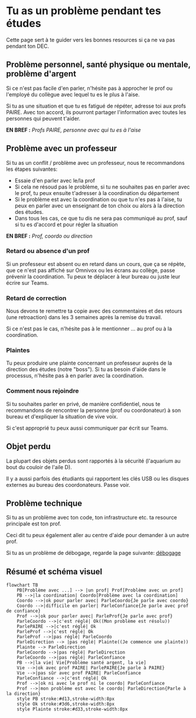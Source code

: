 # Tu as un problème pendant tes études

Cette page sert à te guider vers les bonnes resources si ça ne va pas pendant ton DEC.

## Problème personnel, santé physique ou mentale, problème d'argent

Si ce n'est pas facile d'en parler, n'hésite pas à approcher le prof ou l'employé du collègue avec lequel tu es le plus à l'aise.

Si tu as une situation et que tu es fatigué de répéter, adresse toi aux profs PAIRE. Avec ton accord, ils pourront partager
l'information avec toutes les personnes qui peuvent t'aider.

**EN BREF :** _Profs PAIRE, personne avec qui tu es à l'aise_

## Problème avec un professeur

Si tu as un conflit / problème avec un professeur, nous te recommandons les étapes suivantes:

- Essaie d'en parler avec le/la prof
- Si cela ne résoud pas le problème, si tu ne souhaites pas en parler avec le prof, tu peux ensuite t'adresser à la coordination du département
- Si le problème est avec la coordination ou que tu n'es pas à l'aise, tu peux en parler avec un enseignant de ton choix ou alors à la direction des études.
- Dans tous les cas, ce que tu dis ne sera pas communiqué au prof, sauf si tu es d'accord et pour régler la situation

**EN BREF :** _Prof, coordo ou direction_

### Retard ou absence d'un prof

Si un professeur est absent ou en retard dans un cours, que ça se répète, que ce n'est pas affiché sur Omnivox ou les écrans au collège,
passe prévenir la coordination. Tu peux te déplacer à leur bureau ou juste leur écrire sur Teams.

### Retard de correction

Nous devons te remettre ta copie avec des commentaires et des retours (une retroaction) dans les 3 semaines après la remise du travail.

Si ce n'est pas le cas, n'hésite pas à le mentionner ... au prof ou à la coordination.

### Plaintes

Tu peux produire une plainte concernant un professeur auprès de la direction des études (notre "boss"). Si tu as besoin d'aide dans le processus, n'hésite pas à en parler avec la coordination.

### Comment nous rejoindre

Si tu souhaites parler en privé, de manière confidentiel, nous te recommandons de rencontrer la personne (prof ou coordonateur) à son
bureau et d'expliquer la situation de vive voix.

Si c'est approprié tu peux aussi communiquer par écrit sur Teams.

## Objet perdu

La plupart des objets perdus sont rapportés à la sécurité (l'aquarium au bout du couloir de l'aile D).

Il y a aussi parfois des étudiants qui rapportent les clés USB ou les disques externes au bureau des coordonateurs. Passe voir.

## Problème technique

Si tu as un problème avec ton code, ton infrastructure etc. ta resource principale est ton prof.

Ceci dit tu peux également aller au centre d'aide pour demander à un autre prof.

Si tu as un problème de débogage, regarde la page suivante:
[débogage](debogage.md)

## Résumé et schéma visuel

```mermaid
flowchart TB
    PB[Problème avec ...] --> |un prof| Prof[Problème avec un prof]
    PB -->|la coordination| Coordo[Problème avec la coordination]
    Coordo -->|ok pour parler avec| ParleCoordo{Je parle avec coordo}
    Coordo -->|difficile en parler| ParleConfiance{Je parle avec prof de confiance}
    Prof -->|ok pour parler avec| ParleProf{Je parle avec prof}
    ParleCoordo -->|c'est réglé| Ok((Mon problème est résolu))
    ParlePAIRE -->|c'est réglé| Ok
    ParleProf -->|c'est réglé| Ok
    ParleProf -->|pas réglé| ParleCoordo
    ParleDirection --> |pas réglé| Plainte((Je commence une plainte))
    Plainte --> ParleDirection
    ParleCoordo -->|pas réglé| ParleDirection
    ParleCoordo -->|pas réglé| ParleConfiance
    PB -->|la vie| Vie[Problème santé argent, la vie]
    Vie -->|ok avec prof PAIRE| ParlePAIRE{Je parle à PAIRE}
    Vie -->|pas sûr avec prof PAIRE| ParleConfiance
    ParleConfiance -->|c'est réglé| Ok
    Prof -->|ok ni avec le prof ni le coordo| ParleConfiance
    Prof -->|mon problème est avec le coordo| ParleDirection{Parle à la direction}
    style PB stroke:#d13,stroke-width:8px
    style Ok stroke:#3d6,stroke-width:8px
    style Plainte stroke:#d33,stroke-width:8px

```
